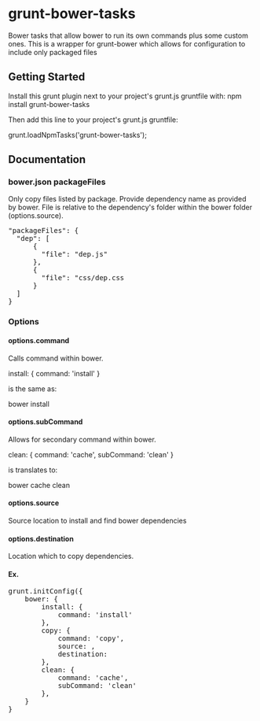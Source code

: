 grunt-bower-tasks
=================

Bower tasks that allow bower to run its own commands plus some custom ones. This is a wrapper for grunt-bower which allows 
for configuration to include only packaged files

## Getting Started

Install this grunt plugin next to your project's grunt.js gruntfile with: npm install grunt-bower-tasks

Then add this line to your project's grunt.js gruntfile:

grunt.loadNpmTasks('grunt-bower-tasks');

## Documentation

### bower.json packageFiles
Only copy files listed by package. Provide dependency name as provided by bower. File is relative to the dependency's
folder within the bower folder (options.source).

<pre>
"packageFiles": {
  "dep": [
      {
        "file": "dep.js"
      },
      {
        "file": "css/dep.css
      }
  ]
}
</pre>
    
### Options

#### options.command

Calls command within bower.

install: {
    command: 'install'
}

is the same as:

bower install
    
#### options.subCommand

Allows for secondary command within bower.

clean: {
    command: 'cache',
    subCommand: 'clean'
}

is translates to:

bower cache clean

#### options.source

Source location to install and find bower dependencies

#### options.destination

Location which to copy dependencies.

#### Ex.
<pre>
grunt.initConfig({
    bower: {
        install: {
            command: 'install'
        },
        copy: {
            command: 'copy',
            source: <source>,
            destination: <destination>
        },
        clean: {
            command: 'cache',
            subCommand: 'clean'
        },
    }
}
</pre>

